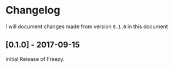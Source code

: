 # Changelog

I will document changes made from version `0.1.0` in this document

## [0.1.0] - 2017-09-15

Initial Release of Freezy.
